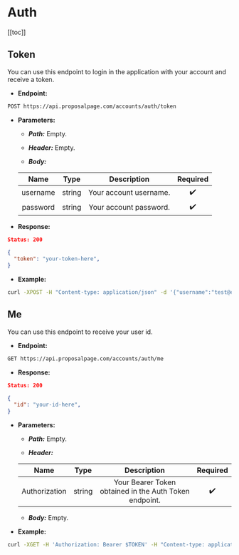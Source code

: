 # Auth

[[toc]]

## Token

You can use this endpoint to login in the application with your account and receive a token.

- **Endpoint:**
```bash
POST https://api.proposalpage.com/accounts/auth/token
```

- **Parameters:**
    - ***Path:*** Empty.

    - ***Header:*** Empty.

    - ***Body:***

    | Name | Type | Description | Required |
    | :-: | :-: | :-: | :-: |
    | username | string | Your account username. | :heavy_check_mark: |
    | password | string | Your account password. | :heavy_check_mark: |

- **Response:**
```json
Status: 200

{
  "token": "your-token-here",
}
```

- **Example:**
```bash
curl -XPOST -H "Content-type: application/json" -d '{"username":"test@example.com","password":"test"}' 'https://api.proposalpage.com/accounts/auth/token'
```

## Me

You can use this endpoint to receive your user id.

- **Endpoint:**
```bash
GET https://api.proposalpage.com/accounts/auth/me
```

- **Response:**
```json
Status: 200

{
  "id": "your-id-here",
}
```

- **Parameters:**
    - ***Path:*** Empty.

    - ***Header:***

    | Name | Type | Description | Required |
    | :-: | :-: | :-: | :-: |
    | Authorization | string | Your Bearer Token obtained in the Auth Token endpoint. | :heavy_check_mark: |

    - ***Body:*** Empty.

- **Example:**
```bash
curl -XGET -H 'Authorization: Bearer $TOKEN' -H "Content-type: application/json" 'https://api.proposalpage.com/accounts/auth/me'
```
